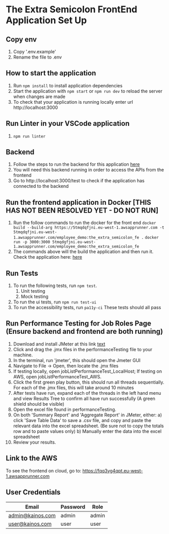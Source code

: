 # The Extra Semicolon FrontEnd Application Set Up

## Copy env
1. Copy '.env.example' 
2. Rename the file to .env

## How to start the application
1. Run `npm install` to install application dependencies
2. Start the application with `npm start` or `npm run dev` to reload the server when changes are made
3. To check that your application is running locally enter url http://localhost:3000

## Run Linter in your VSCode application
1. `npm run linter`

## Backend
1. Follow the steps to run the backend for this application <a href="https://github.com/sdagn1/TheExtraSemicolon_BackEnd" target="_blank">here</a>
2. You will need this backend running in order to access the APIs from the frontend
4. Go to http://localhost:3000/test to check if the application has connected to the backend


## Run the frontend application in Docker [THIS HAS NOT BEEN RESOLVED YET - DO NOT RUN]
1. Run the follow commands to run the docker for the front end
`docker build --build-arg https://5tmqdqfjni.eu-west-1.awsapprunner.com -t 5tmqdqfjni.eu-west-1.awsapprunner.com/employee_demo:the_extra_semicolon_fe .`
`docker run -p 3000:3000 5tmqdqfjni.eu-west-1.awsapprunner.com/employee_demo:the_extra_semicolon_fe`
2. The commands above will the build the application and then run it. Check the application here: <a href="https://5tmqdqfjni.eu-west-1.awsapprunner.com" target="_blank">here</a>

## Run Tests
1. To run the following tests, run `npm test`.
    1. Unit testing
    2. Mock testing
2. To run the ui tests, run `npm run test-ui`
3. To run the accessibility tests, run `pa11y-ci`
These tests should all pass

## Run Performance Testing for Job Roles Page (Ensure backend and frontend are both running)
1. Download and install JMeter at this link [text](https://jmeter.apache.org/download_jmeter.cgi)
2. Click and drag the .jmx files in the performanceTesting file to your machine.
3. In the terminal, run 'jmeter', this should open the Jmeter GUI
4. Navigate to File -> Open, then locate the .jmx files
5. If testing locally, open jobListPerformanceTest_LocalHost; If testing on AWS, open jobListPerformanceTest_AWS.
6. Click the first green play button, this should run all threads sequentially. For each of the .jmx files, this will take around 10 minutes
7. After tests have run, expand each of the threads in the left hand menu and view Results Tree to confirm all have run successfully (A green shield should be visible)
8. Open the excel file found in performanceTesting.
9. On both 'Summary Report' and 'Aggregate Report' in JMeter, either:
    a) click 'Save Table Data' to save a .csv file, and copy and paste the relevant data into the excel spreadsheet. (Be sure not to copy the totals row and to paste values only)
    b) Manually enter the data into the excel spreadsheet
10. Review your results.

## Link to the AWS 
To see the frontend on cloud, go to: https://fqq3vg4qpt.eu-west-1.awsapprunner.com

## User Credentials

| Email | Password | Role |
| ----- | -------- | ---- |
| admin@kainos.com | admin | admin |
| user@kainos.com | user | user